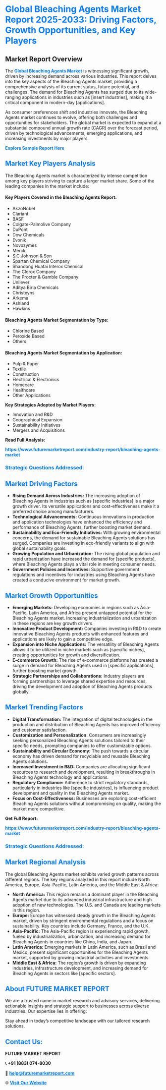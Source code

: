<h1 style="color: #007BFF;">Global Bleaching Agents Market Report 2025-2033: Driving Factors, Growth Opportunities, and Key Players</h1>

<section id="overview">
<h2>Market Report Overview</h2>
<p>The <a href="https://www.futuremarketreport.com/industry-report/bleaching-agents-market" style="color: #007BFF; text-decoration: none;"><strong>Global Bleaching Agents Market</strong></a> is witnessing significant growth, driven by increasing demand across various industries. This report delves into the key aspects of the Bleaching Agents market, providing a comprehensive analysis of its current status, future potential, and challenges. The demand for Bleaching Agents has surged due to its wide-ranging applications in industries such as [insert industries], making it a critical component in modern-day [applications].</p>
<p>As consumer preferences shift and industries innovate, the Bleaching Agents market continues to evolve, offering both challenges and opportunities for stakeholders. The global market is expected to expand at a substantial compound annual growth rate (CAGR) over the forecast period, driven by technological advancements, emerging applications, and increasing investments by major players.</p>
</section>

<section id="overview">
<p><a href="https://www.futuremarketreport.com/request-sample/reportId=58248" style="color: #007BFF; text-decoration: none;"><strong>Explore Sample Report Here</strong></a></p>
</section>

<section id="key-players">
<h2 style="color: #007BFF;">Market Key Players Analysis</h2>
<p>The Bleaching Agents market is characterized by intense competition among key players striving to capture a larger market share. Some of the leading companies in the market include:</p>
<h4>Key Players Covered in the Bleaching Agents Report:</h4>
<ul><li>AkzoNobel</li><li>Clariant</li><li>BASF</li><li>Colgate-Palmolive Company</li><li>DuPont</li><li>Dow Chemicals</li><li>Evonik</li><li>Novozymes</li><li>Merck</li><li>S.C.Johnson &amp; Son</li><li>Spartan Chemical Company</li><li>Shandong Huatai Interox Chemical</li><li>The Clorox Company</li><li>The Procter &amp; Gamble Company</li><li>Unilever</li><li>Aditya Birla Chemicals</li><li>Christeyns</li><li>Arkema</li><li>Ashland</li><li>Hawkins</li></ul>
<h4>Bleaching Agents Market Segmentation by Type:</h4>
<ul><li>Chlorine Based</li><li>Peroxide Based</li><li>Others</li></ul>

<h4>Bleaching Agents Market Segmentation by Application:</h4>
<ul><li>Pulp &amp; Paper</li><li>Textile</li><li>Construction</li><li>Electrical &amp; Electronics</li><li>Homecare</li><li>Healthcare</li><li>Other Applications</li></ul>
<p><strong>Key Strategies Adopted by Market Players:</strong></p>
<ul>
<li>Innovation and R&D</li>
<li>Geographical Expansion</li>
<li>Sustainability Initiatives</li>
<li>Mergers and Acquisitions</li>
</ul>
</section>

<section>
<p><strong>Read Full Analysis: </strong></p><a href="https://www.futuremarketreport.com/industry-report/bleaching-agents-market" style="color: #007BFF; text-decoration: none;"><strong>https://www.futuremarketreport.com/industry-report/bleaching-agents-market</strong></a>
<h3 style="color: #007BFF;">Strategic Questions Addressed:</h3>
</section>

<section id="driving-factors">
<h2 style="color: #007BFF;">Market Driving Factors</h2>
<ul>
<li><strong>Rising Demand Across Industries:</strong> The increasing adoption of Bleaching Agents in industries such as [specific industries] is a major growth driver. Its versatile applications and cost-effectiveness make it a preferred choice among manufacturers.</li>
<li><strong>Technological Advancements:</strong> Continuous innovations in production and application technologies have enhanced the efficiency and performance of Bleaching Agents, further boosting market demand.</li>
<li><strong>Sustainability and Eco-Friendly Initiatives:</strong> With growing environmental concerns, the demand for sustainable Bleaching Agents solutions has surged. Companies are investing in eco-friendly variants to align with global sustainability goals.</li>
<li><strong>Growing Population and Urbanization:</strong> The rising global population and rapid urbanization have increased the demand for [specific products], where Bleaching Agents plays a vital role in meeting consumer needs.</li>
<li><strong>Government Policies and Incentives:</strong> Supportive government regulations and incentives for industries using Bleaching Agents have created a conducive environment for market growth.</li>
</ul>
</section>

<section id="growth-opportunities">
<h2 style="color: #007BFF;">Market Growth Opportunities</h2>
<ul>
<li><strong>Emerging Markets:</strong> Developing economies in regions such as Asia-Pacific, Latin America, and Africa present untapped potential for the Bleaching Agents market. Increasing industrialization and urbanization in these regions are key growth drivers.</li>
<li><strong>Innovative Product Development:</strong> Companies investing in R&D to create innovative Bleaching Agents products with enhanced features and applications are likely to gain a competitive edge.</li>
<li><strong>Expansion into Niche Applications:</strong> The versatility of Bleaching Agents allows it to be utilized in niche markets such as [specific niches], creating opportunities for growth and diversification.</li>
<li><strong>E-commerce Growth:</strong> The rise of e-commerce platforms has created a surge in demand for Bleaching Agents used in [specific applications], further boosting market growth.</li>
<li><strong>Strategic Partnerships and Collaborations:</strong> Industry players are forming partnerships to leverage shared expertise and resources, driving the development and adoption of Bleaching Agents products globally.</li>
</ul>
</section>

<section id="trending-factors">
<h2 style="color: #007BFF;">Market Trending Factors</h2>
<ul>
<li><strong>Digital Transformation:</strong> The integration of digital technologies in the production and distribution of Bleaching Agents has improved efficiency and customer satisfaction.</li>
<li><strong>Customization and Personalization:</strong> Consumers are increasingly seeking personalized Bleaching Agents solutions tailored to their specific needs, prompting companies to offer customizable options.</li>
<li><strong>Sustainability and Circular Economy:</strong> The push towards a circular economy has driven demand for recyclable and reusable Bleaching Agents solutions.</li>
<li><strong>Increased Investment in R&D:</strong> Companies are allocating significant resources to research and development, resulting in breakthroughs in Bleaching Agents technology and applications.</li>
<li><strong>Regulatory Compliance:</strong> Adherence to strict regulatory standards, particularly in industries like [specific industries], is influencing product development and quality in the Bleaching Agents market.</li>
<li><strong>Focus on Cost-Effectiveness:</strong> Businesses are exploring cost-efficient Bleaching Agents solutions without compromising on quality, making the market more competitive.</li>
</ul>
</section>

<section>
<p><strong>Get Full Report: </strong></p><a href="https://www.futuremarketreport.com/industry-report/bleaching-agents-market" style="color: #007BFF; text-decoration: none;"><strong>https://www.futuremarketreport.com/industry-report/bleaching-agents-market</strong></a>
<h3 style="color: #007BFF;">Strategic Questions Addressed:</h3>
</section>


<section id="regional-analysis">
<h2 style="color: #007BFF;">Market Regional Analysis</h2>
<p>The global Bleaching Agents market exhibits varied growth patterns across different regions. The key regions analyzed in this report include North America, Europe, Asia-Pacific, Latin America, and the Middle East & Africa:</p>
<ul>
<li><strong>North America:</strong> This region remains a dominant player in the Bleaching Agents market due to its advanced industrial infrastructure and high adoption of new technologies. The U.S. and Canada are leading markets in this region.</li>
<li><strong>Europe:</strong> Europe has witnessed steady growth in the Bleaching Agents market, driven by stringent environmental regulations and a focus on sustainability. Key countries include Germany, France, and the U.K.</li>
<li><strong>Asia-Pacific:</strong> The Asia-Pacific region is experiencing rapid growth, fueled by industrialization, urbanization, and increasing demand for Bleaching Agents in countries like China, India, and Japan.</li>
<li><strong>Latin America:</strong> Emerging markets in Latin America, such as Brazil and Mexico, present significant opportunities for the Bleaching Agents market, supported by growing industrial activities and investments.</li>
<li><strong>Middle East & Africa:</strong> The region’s growth is driven by expanding industries, infrastructure development, and increasing demand for Bleaching Agents in sectors like [specific sectors].</li>
</ul>
</section>

<footer>
<h2 style="color: #007BFF;">About FUTURE MARKET REPORT</h2>
<p>We are a trusted name in market research and advisory services, delivering actionable insights and strategic support to businesses across diverse industries. Our expertise lies in offering:</p>

<p>Stay ahead in today’s competitive landscape with our tailored research solutions.</p>

<h2 style="color: #007BFF;">Contact Us:</h2>
<p><strong>FUTURE MARKET REPORT</strong></p>
<p>📞 <strong>+91 (883) 074-8030</strong></p>
<p>📧 <strong><a href="mailto:help@futuremarketreport.com" style="color: #007BFF;">help@futuremarketreport.com</a></strong></p>
<p>🌐 <strong><a href="https://www.futuremarketreport.com/" style="color: #007BFF;">Visit Our Website</a></strong></p>
</footer>
